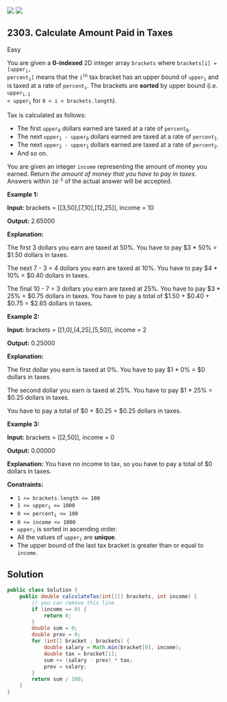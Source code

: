 [![](https://img.shields.io/github/stars/javadev/LeetCode-in-Java?label=Stars&style=flat-square)](https://github.com/javadev/LeetCode-in-Java)
[![](https://img.shields.io/github/forks/javadev/LeetCode-in-Java?label=Fork%20me%20on%20GitHub%20&style=flat-square)](https://github.com/javadev/LeetCode-in-Java/fork)

## 2303\. Calculate Amount Paid in Taxes

Easy

You are given a **0-indexed** 2D integer array `brackets` where <code>brackets[i] = [upper<sub>i</sub>, percent<sub>i</sub>]</code> means that the <code>i<sup>th</sup></code> tax bracket has an upper bound of <code>upper<sub>i</sub></code> and is taxed at a rate of <code>percent<sub>i</sub></code>. The brackets are **sorted** by upper bound (i.e. <code>upper<sub>i-1</sub> < upper<sub>i</sub></code> for `0 < i < brackets.length`).

Tax is calculated as follows:

*   The first <code>upper<sub>0</sub></code> dollars earned are taxed at a rate of <code>percent<sub>0</sub></code>.
*   The next <code>upper<sub>1</sub> - upper<sub>0</sub></code> dollars earned are taxed at a rate of <code>percent<sub>1</sub></code>.
*   The next <code>upper<sub>2</sub> - upper<sub>1</sub></code> dollars earned are taxed at a rate of <code>percent<sub>2</sub></code>.
*   And so on.

You are given an integer `income` representing the amount of money you earned. Return _the amount of money that you have to pay in taxes._ Answers within <code>10<sup>-5</sup></code> of the actual answer will be accepted.

**Example 1:**

**Input:** brackets = \[\[3,50],[7,10],[12,25]], income = 10

**Output:** 2.65000

**Explanation:**

The first 3 dollars you earn are taxed at 50%. You have to pay $3 \* 50% = $1.50 dollars in taxes.

The next 7 - 3 = 4 dollars you earn are taxed at 10%. You have to pay $4 \* 10% = $0.40 dollars in taxes.

The final 10 - 7 = 3 dollars you earn are taxed at 25%. You have to pay $3 \* 25% = $0.75 dollars in taxes. You have to pay a total of $1.50 + $0.40 + $0.75 = $2.65 dollars in taxes. 

**Example 2:**

**Input:** brackets = \[\[1,0],[4,25],[5,50]], income = 2

**Output:** 0.25000

**Explanation:**

The first dollar you earn is taxed at 0%. You have to pay $1 \* 0% = $0 dollars in taxes.

The second dollar you earn is taxed at 25%. You have to pay $1 \* 25% = $0.25 dollars in taxes.

You have to pay a total of $0 + $0.25 = $0.25 dollars in taxes. 

**Example 3:**

**Input:** brackets = \[\[2,50]], income = 0

**Output:** 0.00000

**Explanation:** You have no income to tax, so you have to pay a total of $0 dollars in taxes. 

**Constraints:**

*   `1 <= brackets.length <= 100`
*   <code>1 <= upper<sub>i</sub> <= 1000</code>
*   <code>0 <= percent<sub>i</sub> <= 100</code>
*   `0 <= income <= 1000`
*   <code>upper<sub>i</sub></code> is sorted in ascending order.
*   All the values of <code>upper<sub>i</sub></code> are **unique**.
*   The upper bound of the last tax bracket is greater than or equal to `income`.

## Solution

```java
public class Solution {
    public double calculateTax(int[][] brackets, int income) {
        // you can remove this line
        if (income == 0) {
            return 0;
        }
        double sum = 0;
        double prev = 0;
        for (int[] bracket : brackets) {
            double salary = Math.min(bracket[0], income);
            double tax = bracket[1];
            sum += (salary - prev) * tax;
            prev = salary;
        }
        return sum / 100;
    }
}
```